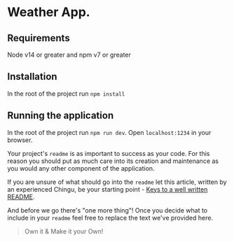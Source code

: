 # Weather App.

## Requirements

Node v14 or greater and npm v7 or greater

## Installation

In the root of the project run `npm install`

## Running the application

In the root of the project run `npm run dev`. Open `localhost:1234` in your browser.

Your project's `readme` is as important to success as your code. For
this reason you should put as much care into its creation and maintenance
as you would any other component of the application.

If you are unsure of what should go into the `readme` let this article,
written by an experienced Chingu, be your starting point -
[Keys to a well written README](https://tinyurl.com/yk3wubft).

And before we go there's "one more thing"! Once you decide what to include
in your `readme` feel free to replace the text we've provided here.

> Own it & Make it your Own!
